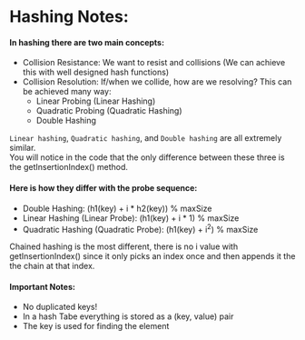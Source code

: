 # Hashing Notes:

#### In hashing there are two main concepts:
- Collision Resistance: We want to resist and collisions (We can achieve this with well designed hash functions)
- Collision Resolution: If/when we collide, how are we resolving?  This can be achieved many way:
  - Linear Probing (Linear Hashing)
  - Quadratic Probing (Quadratic Hashing)
  - Double Hashing      


`Linear hashing`, `Quadratic hashing`, and `Double hashing` are all extremely similar.  
You will notice in the code that the only difference between these three is the getInsertionIndex() method.    
#### Here is how they differ with the probe sequence:
- Double Hashing: (h1(key) + i * h2(key)) % maxSize
- Linear Hashing (Linear Probe): (h1(key) + i * 1) % maxSize 
- Quadratic Hashing (Quadratic Probe): (h1(key) + i<sup>2</sup>) % maxSize 

Chained hashing is the most different, there is no i value with getInsertionIndex() since it only picks an index once and then appends it the the chain at that index.    

#### Important Notes:
- No duplicated keys!
- In a hash Tabe everything is stored as a (key, value) pair
- The key is used for finding the element
